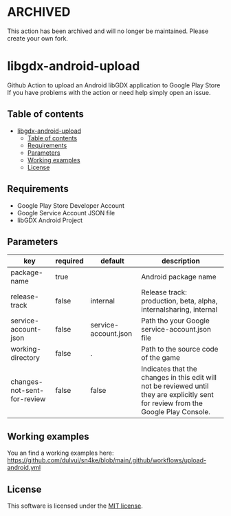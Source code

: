 # ARCHIVED
This action has been archived and will no longer be maintained.
Please create your own fork.

# libgdx-android-upload
Github Action to upload an Android libGDX application to Google Play Store
If you have problems with the action or need help simply open an issue.

## Table of contents
- [libgdx-android-upload](#libgdx-android-upload)
  - [Table of contents](#table-of-contents)
  - [Requirements](#requirements)
  - [Parameters](#parameters)
  - [Working examples](#working-examples)
  - [License](#license)

## Requirements
 - Google Play Store Developer Account
 - Google Service Account JSON file
 - libGDX Android Project

## Parameters
| key | required | default | description |
| ----|----------|---------|-------------|
| package-name | true |   | Android package name |
| release-track | false | internal  | Release track: production, beta, alpha, internalsharing, internal |
| service-account-json | false | service-account.json | Path tho your Google service-account.json file  |
| working-directory | false | . | Path to the source code of the game |
| changes-not-sent-for-review | false | false | Indicates that the changes in this edit will not be reviewed until they are explicitly sent for review from the Google Play Console. |

## Working examples
You an find a working examples here:  
https://github.com/dulvui/sn4ke/blob/main/.github/workflows/upload-android.yml

## License
This software is licensed under the [MIT license](LICENSE).
